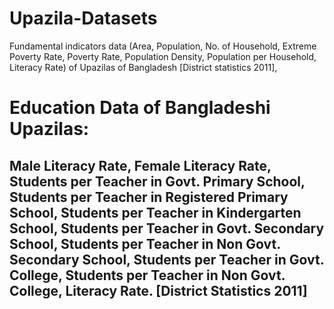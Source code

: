# Upazila-Datasets
Fundamental indicators data 
(Area, Population, No. of Household, Extreme Poverty Rate, Poverty Rate, Population Density, Population per Household, Literacy Rate) of Upazilas of Bangladesh [District statistics 2011], 
<h1>Education Data of Bangladeshi Upazilas:<h2>
Male Literacy Rate, Female Literacy Rate, Students per Teacher in Govt. Primary School, Students per Teacher in Registered Primary School, Students per Teacher in Kindergarten School, Students per Teacher in Govt. Secondary School, Students per Teacher in Non Govt. Secondary School, Students per Teacher in Govt. College, Students per Teacher in Non Govt. College, Literacy Rate. [District Statistics 2011]    
